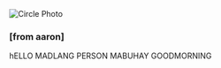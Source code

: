 <!DOCTYPE html>
<html>
<head>
<link rel="stylesheet" type="text/css" href="styles.css">
</head>
<body>
  <div class="circle-photo-container">
    <div class="circle-photo">
      <img src="image\393808737_263032633400509_8157130250585409639_n.png" alt="Circle Photo"> <!-- Replace with your circular photo URL -->
    </div>
  </div>
  <div class="message">
    <h3>[from aaron]</h3>
    <p>hELLO MADLANG PERSON MABUHAY GOODMORNING</p>
  </div>
</body>
</html>
